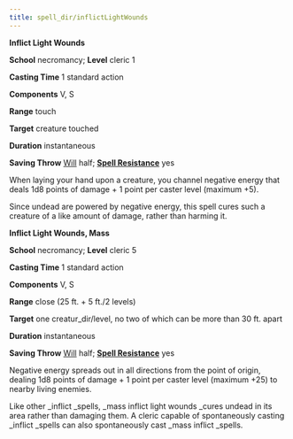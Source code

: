 ```yaml
---
title: spell_dir/inflictLightWounds
---
```

 **Inflict Light Wounds**

**School** necromancy; **Level** cleric 1

**Casting Time** 1 standard action

**Components** V, S

**Range** touch

**Target** creature touched

**Duration** instantaneous

**Saving Throw** [Will](../combat#_will) half; **[Spell Resistance](../glossary#_spell-resistance)** yes

When laying your hand upon a creature, you channel negative energy that deals 1d8 points of damage + 1 point per caster level (maximum +5).

Since undead are powered by negative energy, this spell cures such a creature of a like amount of damage, rather than harming it.

**Inflict Light Wounds, Mass**

**School** necromancy; **Level** cleric 5

**Casting Time** 1 standard action

**Components** V, S

**Range** close (25 ft. + 5 ft./2 levels)

**Target** one creatur_dir/level, no two of which can be more than 30 ft. apart

**Duration** instantaneous

**Saving Throw** [Will](../combat#_will) half; **[Spell Resistance](../glossary#_spell-resistance)** yes

Negative energy spreads out in all directions from the point of origin, dealing 1d8 points of damage + 1 point per caster level (maximum +25) to nearby living enemies.

Like other _inflict _spells, _mass inflict light wounds _cures undead in its area rather than damaging them. A cleric capable of spontaneously casting _inflict _spells can also spontaneously cast _mass inflict _spells.


